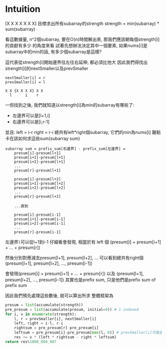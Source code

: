 # Intuition


[X X X X X X X]
目標求出所有subarray的strength
strength = min(subarray) * sum(subarray)

看這數據量, n^2個subarray, 要在O(n)時間解出來, 那我們應該朝每個strength[i]的貢獻有多少 的角度來看
試著先想辦法決定其中一個要素, 如果nums[i]是subarray中的min的話, 有多少個subarray是這樣?

這代表從strength[i]開始邊界往左往右延伸, 都必須比他大
因此我們得找出strength[i]的nextSmaller以及prevSmaller

```
nextSmaller[i] = r
prevSmaller[i] = l

X X {X X X X} X X
  l      i    r
```

一但找到之後, 我們就知道以strength[i]為min的subarray有哪些了:
- 左邊界可以是[l+1,i]
- 右邊界可以是[i,r-1]

並且:
left = i-r
right = r-i
總共有left*right個subarray, 它們的min為nums[i]
難點卡在該如何求這些sum(subarray sum)

```
subarray sum = prefix_sum[右邊界] - prefix_sum[左邊界] =
    presum[i]-presum[l+1]
    presum[i+1]-presum[l+1]
    presum[i+2]-presum[l+1]
    ...
    presum[r]-presum[l+1]

    presum[i]-presum[l+2]
    presum[i+1]-presum[l+2]
    presum[i+2]-presum[l+2]
    ...
    presum[r]-presum[l+2]

    ...直到

    presum[i]-presum[i-1]
    presum[i+1]-presum[i-1]
    presum[i+2]-presum[i-1]
    ...
    presum[r]-presum[i-1]
```

左邊界`l`可以從l+1到i-1
仔細看會發現, 相當於有 left 個 (presum[i] + presum[i+1] + ... + presum[r])

然後分別對應減去presum[l+1], presum[l+2], ...
可以看到總共有right個 (presum[l+1], presum[l+2], ..., presum[i-1])

會發現(presum[i] + presum[i+1] + ... + presum[r]) 以及 (presum[l+1], presum[l+2], ..., presum[i-1])
其實也是prefix sum, 只是他們是prefix sum of prefix sum

因此我們預先處理這些數後, 就可以算出所求
整體框架為

```py
presum = list(accumulate(strength))
pre_presum = list(accumulate(presum, initial=0)) # 1-indexed
for i, v in enumerate(strength):
    l, r = prevSmaller[i], nextSmaller[i]
    left, right = i-l, r-i
    rightsum = pre_presum[r]-pre_presum[i]
    leftsum = pre_presum[i]-pre_presum[max(l, 0)] # prevSmaller[i]可能是-1 => 轉成1-indexed
    res += v * (left * rightsum - right * leftsum)
return res%1000_000_007
```
